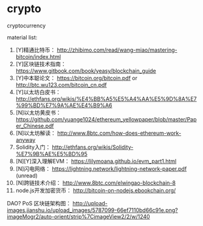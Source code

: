 # crypto
cryptocurrency

material list:
1. [Y]精通比特币： http://zhibimo.com/read/wang-miao/mastering-bitcoin/index.html
2. [Y]区块链技术指南： https://www.gitbook.com/book/yeasy/blockchain_guide 
3. [Y]中本聪论文： https://bitcoin.org/bitcoin.pdf or http://btc.wu123.com/bitcoin_cn.pdf
4. [Y]以太坊白皮书： http://ethfans.org/wikis/%E4%BB%A5%E5%A4%AA%E5%9D%8A%E7%99%BD%E7%9A%AE%E4%B9%A6
5. [N]以太坊黄皮书： https://github.com/yuange1024/ethereum_yellowpaper/blob/master/Paper_Chinese.pdf
6. [N]以太坊解读： http://www.8btc.com/how-does-ethereum-work-anyway
6. Solidity入门： http://ethfans.org/wikis/Solidity-%E7%9B%AE%E5%BD%95
7. [N][Y]深入理解EVM： https://lilymoana.github.io/evm_part1.html
8. [N]闪电网络： https://lightning.network/lightning-network-paper.pdf (unread)
9. [N]跨链技术介绍： http://www.8btc.com/elwingao-blockchain-8
10. node.js开发加密货币： http://bitcoin-on-nodejs.ebookchain.org/


DAO?
PoS
区块链架构图： http://upload-images.jianshu.io/upload_images/5787099-66ef7110bd66c91e.png?imageMogr2/auto-orient/strip%7CimageView2/2/w/1240
